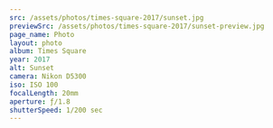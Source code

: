```yaml
---
src: /assets/photos/times-square-2017/sunset.jpg
previewSrc: /assets/photos/times-square-2017/sunset-preview.jpg
page_name: Photo
layout: photo
album: Times Square
year: 2017
alt: Sunset
camera: Nikon D5300
iso: ISO 100
focalLength: 20mm
aperture: ƒ/1.8
shutterSpeed: 1/200 sec
---
```

